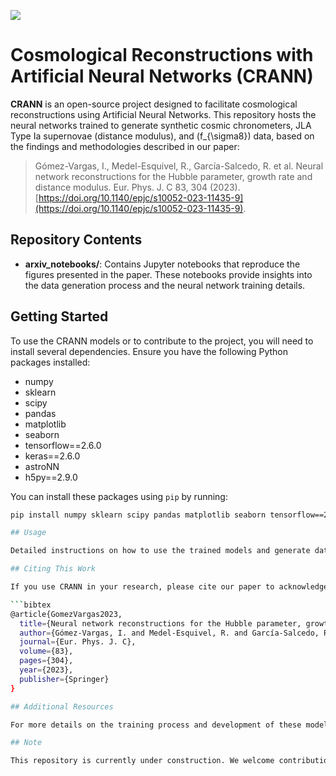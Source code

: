 [<img src="https://img.shields.io/badge/astro--ph.CO-arXiv%3A2104.00595-red.svg">](https://arxiv.org/abs/2104.00595)

# Cosmological Reconstructions with Artificial Neural Networks (CRANN)

**CRANN** is an open-source project designed to facilitate cosmological reconstructions using Artificial Neural Networks. This repository hosts the neural networks trained to generate synthetic cosmic chronometers, JLA Type Ia supernovae (distance modulus), and \(f_{\sigma8}\) data, based on the findings and methodologies described in our paper:

> Gómez-Vargas, I., Medel-Esquivel, R., García-Salcedo, R. et al. Neural network reconstructions for the Hubble parameter, growth rate and distance modulus. Eur. Phys. J. C 83, 304 (2023). [https://doi.org/10.1140/epjc/s10052-023-11435-9](https://doi.org/10.1140/epjc/s10052-023-11435-9).

## Repository Contents

- **arxiv_notebooks/**: Contains Jupyter notebooks that reproduce the figures presented in the paper. These notebooks provide insights into the data generation process and the neural network training details.

## Getting Started

To use the CRANN models or to contribute to the project, you will need to install several dependencies. Ensure you have the following Python packages installed:

- numpy
- sklearn
- scipy
- pandas
- matplotlib
- seaborn
- tensorflow==2.6.0
- keras==2.6.0
- astroNN
- h5py==2.9.0

You can install these packages using `pip` by running:

```bash
pip install numpy sklearn scipy pandas matplotlib seaborn tensorflow==2.6.0 keras==2.6.0 astroNN h5py==2.9.0

## Usage

Detailed instructions on how to use the trained models and generate data can be found in the **arxiv_notebooks/** directory. Each notebook is documented to guide you through the process of generating synthetic cosmological data.

## Citing This Work

If you use CRANN in your research, please cite our paper to acknowledge the work that has gone into developing this resource:

```bibtex
@article{GomezVargas2023,
  title={Neural network reconstructions for the Hubble parameter, growth rate and distance modulus},
  author={Gómez-Vargas, I. and Medel-Esquivel, R. and García-Salcedo, R. and others},
  journal={Eur. Phys. J. C},
  volume={83},
  pages={304},
  year={2023},
  publisher={Springer}
}

## Additional Resources

For more details on the training process and development of these models, please refer to our related repository: [neuralCosmoReconstruction](https://github.com/igomezv/neuralCosmoReconstruction).

## Note

This repository is currently under construction. We welcome contributions and suggestions to improve the project.
